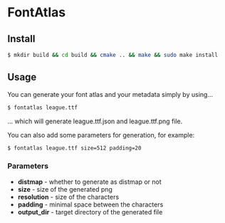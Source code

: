 FontAtlas
==========

Install
-------

```sh
$ mkdir build && cd build && cmake .. && make && sudo make install
```

Usage
-----

You can generate your font atlas and your metadata simply by using...

```sh
$ fontatlas league.ttf
````

... which will generate league.ttf.json and league.ttf.png file.

You can also add some parameters for generation, for example:

```sh
$ fontatlas league.ttf size=512 padding=20
```

### Parameters

- __distmap__ - whether to generate as distmap or not
- __size__ - size of the generated png
- __resolution__ - size of the characters
- __padding__ - minimal space between the characters
- __output_dir__ - target directory of the generated file
